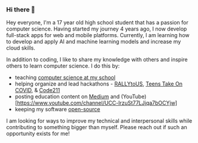 ### Hi there 👋

<!--
**ashayp22/ashayp22** is a ✨ _special_ ✨ repository because its `README.md` (this file) appears on your GitHub profile.
-->


Hey everyone, I'm a 17 year old high school student that has a passion for computer science. Having started my journey 4 years ago, I now develop full-stack apps for web and mobile platforms. Currently, I am learning how to develop and apply AI and machine learning models and increase my cloud skills.

In addition to coding, I like to share my knowledge with others and inspire others to learn computer science. I do this by:

* teaching [computer science at my school](https://compscikids.net/)
* helping organize and lead hackathons - [RALLYtoUS](http://rallyto.us/), [Teens Take On COVID](https://teens-take-on-covid.devpost.com/), & [Code211](https://code211.org/)
* posting education content on [Medium](https://medium.com/@ashayp22) and (YouTube)[https://www.youtube.com/channel/UCC-lrzuSt77LJjqa7bOCYjw]
* keeping my software [open-source](https://github.com/ashayp22/)

I am looking for ways to improve my technical and interpersonal skills while contributing to something bigger than myself. Please reach out if such an opportunity exists for me! 

